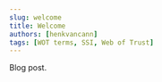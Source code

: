 ```yaml
---
slug: welcome
title: Welcome
authors: [henkvancann]
tags: [WOT terms, SSI, Web of Trust]
---
```


Blog post.
